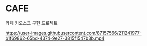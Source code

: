 # CAFE
카페 키오스크 구현 프로젝트


https://user-images.githubusercontent.com/87157566/211241977-b1f69862-65bd-4374-9e27-3815f1547b3b.mp4


